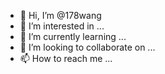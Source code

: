- 👋 Hi, I’m @178wang
- 👀 I’m interested in ...
- 🌱 I’m currently learning ...
- 💞️ I’m looking to collaborate on ...
- 📫 How to reach me ...

<!---
178wang/178wang is a ✨ special ✨ repository because its `README.md` (this file) appears on your GitHub profile.
You can click the Preview link to take a look at your changes.
--->
